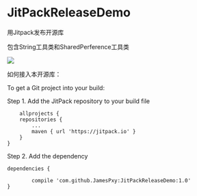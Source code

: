 # JitPackReleaseDemo
用Jitpack发布开源库

包含String工具类和SharedPerference工具类

[![](https://jitpack.io/v/JamesPxy/JitPackReleaseDemo.svg)](https://jitpack.io/#JamesPxy/JitPackReleaseDemo)



如何接入本开源库：

To get a Git project into your build:

Step 1. Add the JitPack repository to your build file

		allprojects {
		repositories {
			...
			maven { url 'https://jitpack.io' }
		}
	}

Step 2. Add the dependency

	dependencies {

	        compile 'com.github.JamesPxy:JitPackReleaseDemo:1.0'
	}
